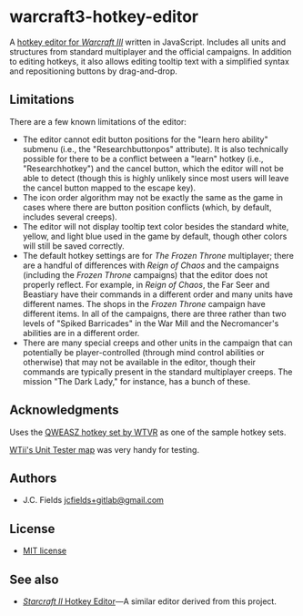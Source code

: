 # warcraft3-hotkey-editor

A [hotkey editor for *Warcraft III*](https://jcfields.gitlab.io/warcraft3-hotkey-editor/) written in JavaScript. Includes all units and structures from standard multiplayer and the official campaigns. In addition to editing hotkeys, it also allows editing tooltip text with a simplified syntax and repositioning buttons by drag-and-drop.

## Limitations

There are a few known limitations of the editor:

- The editor cannot edit button positions for the "learn hero ability" submenu (i.e., the "Researchbuttonpos" attribute). It is also technically possible for there to be a conflict between a "learn" hotkey (i.e., "Researchhotkey") and the cancel button, which the editor will not be able to detect (though this is highly unlikely since most users will leave the cancel button mapped to the escape key).
- The icon order algorithm may not be exactly the same as the game in cases where there are button position conflicts (which, by default, includes several creeps).
- The editor will not display tooltip text color besides the standard white, yellow, and light blue used in the game by default, though other colors will still be saved correctly.
- The default hotkey settings are for *The Frozen Throne* multiplayer; there are a handful of differences with *Reign of Chaos* and the campaigns (including the *Frozen Throne* campaigns) that the editor does not properly reflect. For example, in *Reign of Chaos*, the Far Seer and Beastiary have their commands in a different order and many units have different names. The shops in the *Frozen Throne* campaign have different items. In all of the campaigns, there are three rather than two levels of "Spiked Barricades" in the War Mill and the Necromancer's abilities are in a different order.
- There are many special creeps and other units in the campaign that can potentially be player-controlled (through mind control abilities or otherwise) that may not be available in the editor, though their commands are typically present in the standard multiplayer creeps. The mission "The Dark Lady," for instance, has a bunch of these.

## Acknowledgments

Uses the [QWEASZ hotkey set by WTVR](https://www.reddit.com/r/WC3/comments/69p3nv/improved_custom_hotkeys_setup_by_wtvr/) as one of the sample hotkey sets.

[WTii's Unit Tester map](https://www.hiveworkshop.com/threads/wtiis-unit-tester.239333/) was very handy for testing.

## Authors

- J.C. Fields <jcfields+gitlab@gmail.com>

## License

- [MIT license](http://opensource.org/licenses/mit-license.php)

## See also

- [*Starcraft II* Hotkey Editor](https://gitlab.com/jcfields/starcraft2-hotkey-editor)—A similar editor derived from this project.
